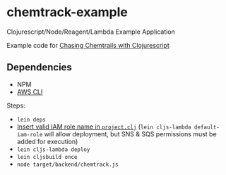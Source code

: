 # chemtrack-example
Clojurescript/Node/Reagent/Lambda Example Application

Example code for [Chasing Chemtrails with Clojurescript](https://nervous.io/clojure/clojurescript/node/aws/2015/08/09/chemtrails/)

## Dependencies
  - NPM
  - [AWS CLI](https://aws.amazon.com/cli/)

Steps:
 - `lein deps`
 - [Insert valid IAM role name in `project.clj`](https://github.com/nervous-systems/cljs-lambda) (`lein cljs-lambda default-iam-role` will allow deployment, but SNS & SQS permissions must be added for execution)
 - `lein cljs-lambda deploy`
 - `lein cljsbuild once`
 - `node target/backend/chemtrack.js`
